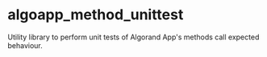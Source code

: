 # algoapp_method_unittest
Utility library to perform unit tests of Algorand App's methods call expected behaviour.
